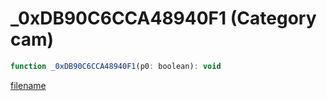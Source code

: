 # _0xDB90C6CCA48940F1 (Category cam)

```js
function _0xDB90C6CCA48940F1(p0: boolean): void
```

[filename](_0xDB90C6CCA48940F1_m.md ':include')